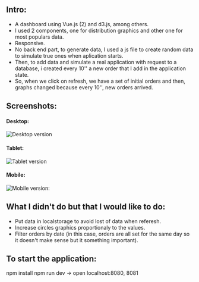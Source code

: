 ## Intro:
- A dashboard using Vue.js (2) and d3.js, among others.
- I used 2 components, one for distribution graphics and other one for most populars data.
- Responsive.
- No back end part, to generate data, I used a js file to create random data to simulate true ones when aplication starts.
- Then, to add data and simulate a real application with request to a database, i created every 10'' a new order that I add in the application state.
- So, when we click on refresh, we have a set of initial orders and then, graphs changed because every 10'', new orders arrived.

## Screenshots:
#### Desktop:
![Desktop version](/home/pascal/workSpace/www-dev/public/glovo/src/assets/dasboard_desktop.png  "Desktop version")

#### Tablet:
![Tablet version](/home/pascal/workSpace/www-dev/public/glovo/src/assets/dasboard_tablet.png  "Desktop version")

#### Mobile:
![Mobile version:](/home/pascal/workSpace/www-dev/public/glovo/src/assets/dasboard_mobile.png  "Mobile version")


## What I didn't do but that I would like to  do:
- Put data in localstorage to avoid lost of data when referesh.
- Increase circles graphics proportionaly to the values.
- Filter orders by date (in this case, orders are all set for the same day so it doesn't make sense but it something important).


## To start the application:

npm install
npm run dev -> open localhost:8080, 8081

